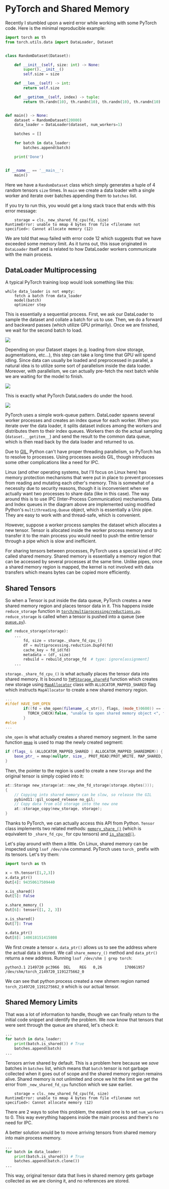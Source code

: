 # PyTorch and Shared Memory

Recently I stumbled upon a weird error while working with some PyTorch code. Here is the minimal 
reproducible example:

```python
import torch as th
from torch.utils.data import DataLoader, Dataset


class RandomDataset(Dataset):

    def __init__(self, size: int) -> None:
        super().__init__()
        self.size = size

    def __len__(self) -> int:
        return self.size

    def __getitem__(self, index) -> tuple:
        return th.randn(10), th.randn(10), th.randn(10), th.randn(10)


def main() -> None:
    dataset = RandomDataset(20000)
    data_loader = DataLoader(dataset, num_workers=1)

    batches = []

    for batch in data_loader:
        batches.append(batch)

    print('Done')


if __name__ == '__main__':
    main()
```

Here we have a `RandomDataset` class which simply generates a tuple of 4 random tensors `size` times. In `main` we create
a data loader with a single worker and iterate over batches appending them to `batches` list.

If you try to run this, you would get a long stack trace that ends with this error message:

```
    storage = cls._new_shared_fd_cpu(fd, size)
RuntimeError: unable to mmap 4 bytes from file <filename not specified>: Cannot allocate memory (12)
```

We are told that `mmap` failed with error code 12 which suggests that we have exceeded some memory limit. As it turns
out, this issue originated in `DataLoader` itself and is related to how DataLoader workers communicate with the main 
process.

## DataLoader Multiprocessing

A typical PyTorch training loop would look something like this:

```
while data_loader is not empty:
    fetch a batch from data_loader
    model(batch)
    optimizer step
```

This is essentially a sequential process. First, we ask our DataLoader to sample the dataset and collate a
batch for us to use. Then, we do a forward and backward passes (which utilize GPU primarily). Once we are finished, we
wait for the second batch to load.

![](/assets/img/torch-shmem/sync-model.png)

Depending on your Dataset stages (e.g. loading from slow storage, 
augmentations, etc...), this step can take a long time that GPU will spend idling. Since data can usually be
loaded and preprocessed in parallel, a natural idea is to utilize some sort of parallelism inside the data
loader. Moreover, with parallelism, we can actually pre-fetch the next batch while we are waiting for the model to finish. 


![](/assets/img/torch-shmem/async-model.png)


This is exactly what PyTorch DataLoaders do under the hood.

![](/assets/img/torch-shmem/workers.png)

PyTorch uses a simple work-queue pattern. DataLoader spawns several worker processes and creates
an index queue for each worker. When you iterate over the data loader, it splits dataset indices
among the workers and distributes them to their index queues. Workers then do the actual sampling (`dataset.__getitem__`)
and send the result to the common data queue, which is then read back by the data loader and returned to us.

Due to [GIL](https://realpython.com/python-gil/), Python can't have proper threading parallelism,
so PyTorch has to resolve to processes. Using processes avoids GIL, though introduces some other complications like a need for IPC. 

Linux (and other operating systems, but I'll focus on Linux here) has memory protection mechanisms that were
put in place to prevent processes from reading and mutating each other's memory. This is somewhat of a necessity due
to security reasons, though it is inconvenient when we actually want two processes to share data (like in this case).
The way around this is to use IPC (Inter-Process Communication) mechanisms. Data and Index queues in the diagram
above are implemented using modified Python's `multithreading.Queue` object, which is essentially a Unix pipe. They are 
easy to work with and thread-safe, which is convenient.

However, suppose a worker process samples the dataset which allocates a new tensor. Tensor is allocated inside the worker process
memory and to transfer it to the main process you would need to push the entire tensor through a pipe which is slow and inefficient.

For sharing tensors between processes, PyTorch uses a special kind of IPC called shared memory. Shared memory is essentially 
a memory region that can be accessed by several processes at the same time. Unlike pipes, once a shared memory region
is mapped, the kernel is not involved with data transfers which means bytes can be copied more efficiently.

## Shared Tensors

So when a Tensor is put inside the data queue, PyTorch creates a new shared memory region and places tensor data
in it. This happens inside `reduce_storage` function in
[`torch/multiprocessing/reductions.py`](https://github.com/pytorch/pytorch/blob/main/torch/multiprocessing/reductions.py#L428).
`reduce_storage` is called when a tensor is pushed into a queue (see [`queue.py`](https://github.com/pytorch/pytorch/blob/main/torch/multiprocessing/queue.py#L16C11-L16C11)). 

```python
def reduce_storage(storage):
    ...
        fd, size = storage._share_fd_cpu_()
        df = multiprocessing.reduction.DupFd(fd)
        cache_key = fd_id(fd)
        metadata = (df, size)
        rebuild = rebuild_storage_fd  # type: ignore[assignment]
    ...
```

`storage._share_fd_cpu_()` is what actually places the tensor data into shared memory. It is bound to 
[`THPStorage_shareFd`](https://github.com/pytorch/pytorch/blob/11602ac564c0e3178b38a65e09be13644322d303/torch/csrc/StorageSharing.cpp#L194)
function which creates new storage using [`MapAllocator`](https://github.com/pytorch/pytorch/blob/main/aten/src/ATen/MapAllocator.cpp#L262C35-L262C35) 
class with `ALLOCATOR_MAPPED_SHARED` flag which instructs `MapAllocator` to create a new shared memory region.

```c++
...
#ifdef HAVE_SHM_OPEN
        if((fd = shm_open(filename_.c_str(), flags, (mode_t)0600)) == -1) {
          TORCH_CHECK(false, "unable to open shared memory object <", filename_, "> in read-write mode: ", strerror(errno), " (", errno, ")");
        }
#else
...
```

`shm_open` is what actually creates a shared memory segment. In the same function [`mmap`](https://github.com/pytorch/pytorch/blob/main/aten/src/ATen/MapAllocator.cpp#L320C39-L320C39) is used to map the newly 
created segment:

```c++
if (flags_ & (ALLOCATOR_MAPPED_SHARED | ALLOCATOR_MAPPED_SHAREDMEM)) {
    base_ptr_ = mmap(nullptr, size_, PROT_READ|PROT_WRITE, MAP_SHARED, fd, 0);
}
```

Then, the pointer to the region is used to create a new `Storage` and the original tensor is simply copied into it:

```c++
at::Storage new_storage(at::new_shm_fd_storage(storage.nbytes()));
{
    // Copying into shared memory can be slow, so release the GIL
    pybind11::gil_scoped_release no_gil;
    // Copy data from old storage into the new one
    at::storage_copy(new_storage, storage);
}
```

Thanks to PyTorch, we can actually access this API from Python. `Tensor` class implements two related methods:
[`memory_share_()`](https://pytorch.org/docs/stable/generated/torch.Tensor.share_memory_.html)
(which is equivalent to `_share_fd_cpu_` for cpu tensors) and 
[`is_shared()`](https://pytorch.org/docs/stable/generated/torch.Tensor.is_shared.html).

Let's play around with them a little. On Linux, shared memory can be inspected using `lsof /dev/shm` command.
PyTorch uses `torch_` prefix with its tensors. Let's try them:

```python
import torch as th

x = th.tensor([1,2,3])
x.data_ptr()
Out[4]: 94350617509440

x.is_shared()
Out[5]: False

x.share_memory_()
Out[6]: tensor([1, 2, 3])

x.is_shared()
Out[7]: True

x.data_ptr()
Out[8]: 140618151415808
```

We first create a tensor `x`. `data_ptr()` allows us to see the address where the actual data is stored. 
We call `share_memory_()` method and `data_ptr()` returns a new address. Running `lsof /dev/shm | grep torch`:

```
python3.1 2149720 pc3966  DEL    REG   0,26          170061957 /dev/shm/torch_2149720_1191275662_0
```

We can see that python process created a new shmem region named `torch_2149720_1191275662_0` which is our actual
tensor.

## Shared Memory Limits

That was a lot of information to handle, though we can finally return to the initial code snippet and identify
the problem. We now know that tensors that were sent through the queue are shared, let's check it:

```python
...
for batch in data_loader:
    print(batch.is_shared()) # True
    batches.append(batch)
...
```

Tensors arrive shared by default. This is a problem here because we *save* batches in `batches` list,
which means that `batch` tensor is not garbage collected when it goes out of scope and the shared memory region 
remains alive. Shared memory is not unlimited and once we hit the limit we get the error from `_new_shared_fd_cpu` 
function which we saw earlier.

```
    storage = cls._new_shared_fd_cpu(fd, size)
RuntimeError: unable to mmap 4 bytes from file <filename not specified>: Cannot allocate memory (12)
```

There are 2 ways to solve this problem, the easiest one is to set `num_workers` to 0. This way everything happens inside
the main process and there's no need for IPC. 

A better solution would be to move arriving tensors from shared memory into main process memory. 


```python
...
for batch in data_loader:
    print(batch.is_shared()) # True
    batches.append(batch.clone())
...
```

This way, original tensor data that lives in shared memory gets garbage collected as we are cloning it, and no references
are stored.
